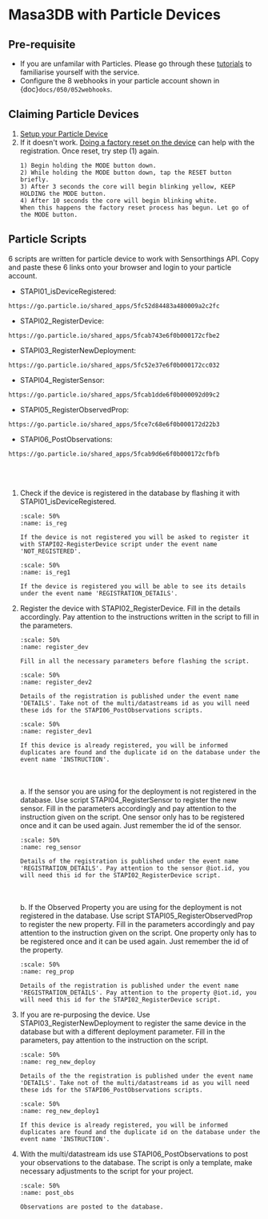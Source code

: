# Masa3DB with Particle Devices
## Pre-requisite
- If you are unfamilar with Particles. Please go through these [tutorials](https://docs.particle.io/tutorials/developer-tools/build/) to familiarise yourself with the service.
- Configure the 8 webhooks in your particle account shown in {doc}`docs/050/052webhooks`.

## Claiming Particle Devices
1. [Setup your Particle Device](https://setup.particle.io/)
2. If it doesn't work. [Doing a factory reset on the device](https://community.particle.io/t/how-to-do-a-factory-reset/2579) can help with the registration. Once reset, try step (1) again.
    ```
    1) Begin holding the MODE button down.
    2) While holding the MODE button down, tap the RESET button briefly.
    3) After 3 seconds the core will begin blinking yellow, KEEP HOLDING the MODE button.
    4) After 10 seconds the core will begin blinking white.
    When this happens the factory reset process has begun. Let go of the MODE button.
    ```

## Particle Scripts
6 scripts are written for particle device to work with Sensorthings API. Copy and paste these 6 links onto your browser and login to your particle account.

- STAPI01_isDeviceRegistered:
```
https://go.particle.io/shared_apps/5fc52d84483a480009a2c2fc
```
- STAPI02_RegisterDevice:
```
https://go.particle.io/shared_apps/5fcab743e6f0b000172cfbe2
```
- STAPI03_RegisterNewDeployment:
```
https://go.particle.io/shared_apps/5fc52e37e6f0b000172cc032
```
- STAPI04_RegisterSensor:
```
https://go.particle.io/shared_apps/5fcab1dde6f0b000092d09c2
```
- STAPI05_RegisterObservedProp:
```
https://go.particle.io/shared_apps/5fce7c68e6f0b000172d22b3
```
- STAPI06_PostObservations:
```
https://go.particle.io/shared_apps/5fcab9d6e6f0b000172cfbfb
```
<br/><br/>
1. Check if the device is registered in the database by flashing it with STAPI01_isDeviceRegistered.
    ```{figure} /_static/042particle/is_reg.png
    :scale: 50%
    :name: is_reg

    If the device is not registered you will be asked to register it with STAPI02-RegisterDevice script under the event name 'NOT_REGISTERED'.
    ```
    ```{figure} /_static/042particle/is_reg1.png
    :scale: 50%
    :name: is_reg1

    If the device is registered you will be able to see its details under the event name 'REGISTRATION_DETAILS'.
    ```
2. Register the device with STAPI02_RegisterDevice. Fill in the details accordingly. Pay attention to the instructions written in the script to fill in the parameters.
    ```{figure} /_static/042particle/register_dev.png
    :scale: 50%
    :name: register_dev

    Fill in all the necessary parameters before flashing the script.
    ```
    ```{figure} /_static/042particle/register_dev2.png
    :scale: 50%
    :name: register_dev2

    Details of the registration is published under the event name 'DETAILS'. Take not of the multi/datastreams id as you will need these ids for the STAPI06_PostObservations scripts.
    ```
    ```{figure} /_static/042particle/register_dev1.png
    :scale: 50%
    :name: register_dev1

    If this device is already registered, you will be informed duplicates are found and the duplicate id on the database under the event name 'INSTRUCTION'.
    ```

    <br/><br/>
    a. If the sensor you are using for the deployment is not registered in the database. Use script STAPI04_RegisterSensor to register the new sensor. Fill in the parameters accordingly and pay attention to the instruction given on the script. One sensor only has to be registered once and it can be used again. Just remember the id of the sensor.
    ```{figure} /_static/042particle/reg_sensor.png
    :scale: 50%
    :name: reg_sensor

    Details of the registration is published under the event name 'REGISTRATION_DETAILS'. Pay attention to the sensor @iot.id, you will need this id for the STAPI02_RegisterDevice script.
    ```

    <br/><br/>
    b. If the Observed Property you are using for the deployment is not registered in the database. Use script STAPI05_RegisterObservedProp to register the new property. Fill in the parameters accordingly and pay attention to the instruction given on the script. One property only has to be registered once and it can be used again. Just remember the id of the property.
    ```{figure} /_static/042particle/reg_prop.png
    :scale: 50%
    :name: reg_prop

    Details of the registration is published under the event name 'REGISTRATION_DETAILS'. Pay attention to the property @iot.id, you will need this id for the STAPI02_RegisterDevice script.
    ```
3. If you are re-purposing the device. Use STAPI03_RegisterNewDeployment to register the same device in the database but with a different deployment parameter. Fill in the parameters, pay attention to the instruction on the script.
    ```{figure} /_static/042particle/reg_new_deploy.png
    :scale: 50%
    :name: reg_new_deploy

    Details of the the registration is published under the event name 'DETAILS'. Take not of the multi/datastreams id as you will need these ids for the STAPI06_PostObservations scripts.
    ```
    ```{figure} /_static/042particle/reg_new_deploy1.png
    :scale: 50%
    :name: reg_new_deploy1

    If this device is already registered, you will be informed duplicates are found and the duplicate id on the database under the event name 'INSTRUCTION'.
    ```
4. With the multi/datastream ids use STAPI06_PostObservations to post your observations to the database. The script is only a template, make necessary adjustments to the script for your project.
    ```{figure} /_static/042particle/post_obs.png
    :scale: 50%
    :name: post_obs

    Observations are posted to the database.
    ```
